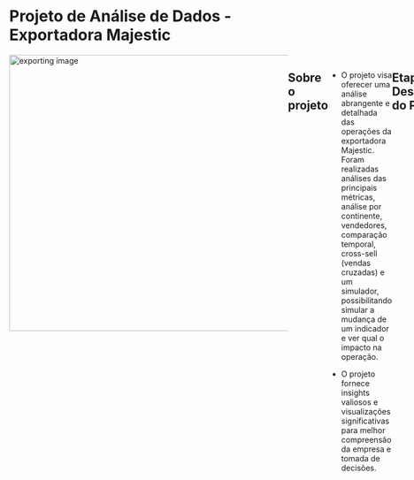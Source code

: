 # Projeto de Análise de Dados - Exportadora Majestic
<div style="display: flex; justify-content: space-between;"> <br>
<img width="1000" height="500" alt="exporting image" src="https://images.unsplash.com/photo-1578575437130-527eed3abbec?q=80&w=2070&auto=format&fit=crop&ixlib=rb-4.0.3&ixid=M3wxMjA3fDB8MHxwaG90by1wYWdlfHx8fGVufDB8fHx8fA%3D%3D" >

## Sobre o projeto
* O projeto visa oferecer uma análise abrangente e detalhada das operações da exportadora Majestic. Foram realizadas análises das principais métricas, análise por continente, vendedores, comparação temporal, cross-sell (vendas cruzadas) e um simulador, possibilitando simular a mudança de um indicador e ver qual o impacto na operação.

* O projeto fornece insights valiosos e visualizações significativas para melhor compreensão da empresa e tomada de decisões.
<br />

## Etapas de Desenvolvimento do Projeto
* Pesquisa e definição dos problemas do negócio;
* Mapeamento dos dados;
* Prototipação do projeto;
* Escolhas das ferramentas a serem utilizadas;
* ETL (Extração, transformação e carregamento);
* Desenvolvimento do relatório;
* Revisão;
* Homologação.

## Problemas de Negócio
Alguns dos problemas de negócio mais relevantes estão relacionados a desempenho de vendas e rentabilidade, como:

- Como estão as vendas globais e regionais?
- Como está a sazonalidade das vendas?
- Quais são as categorias mais impactantes no faturamento?
- Como o desempenho de vendas se compara a períodos anteriores?
- Qual é a margem de lucro geral da empresa?
- Quais produtos têm a maior e menor margem de lucro?

## Ferramentas Utilizadas
<div />
<img src="https://github.com/microsoft/PowerBI-Icons/blob/main/PNG/Power-BI.png" alt="Power BI" width="25" height="25" />
Microsoft Power BI
<br />
<img src="https://github.com/sempostma/office365-icons/blob/master/png/1024/excel.png" alt="Excel" width="25" height="25" />
Microsoft Excel
<br />
<img src="https://cdn-icons-png.flaticon.com/512/5968/5968705.png" alt="Figma" width="25" height=25" />
Figma

## Mapeamento dos Dados
Os dados foram extraídos de um banco de dados, tratados e carregados em um arquivo Excel, contendo os registros de venda e informações de região, vendedores, produtos e outras categorias.

<img width="800" height="400" alt="exporting image" src="https://github.com/glebysonsantos/Projeto-Power-BI/assets/120113023/aaa1ffed-86a9-4576-96e2-ff6ec09ccdae" >

## Prototipação do Projeto
Construção do layout das páginas do relatório visando a criação de um storytelling eficiente.

<img width="800" height="400" alt="exporting image" src="https://github.com/glebysonsantos/Projeto-Power-BI/assets/120113023/0b683ed2-b1fd-4607-be3f-cd76d4f717cc" >

## Extração, Transformação e Carga

#### Preparação dos dados e análise da qualidade das informações
* Após realizar limpeza, transformação e modelagem, realizo a checagem da qualidade dos dados e algums informações estatísticas.

<img width="800" height="400" alt="exporting image" src="https://github.com/glebysonsantos/Projeto-Power-BI/assets/120113023/f38bf6f6-eb84-4df6-91c5-d2c383f1014b" >

## Relatório Final

- [Clique aqui para visualizar o relatório final](https://app.powerbi.com/view?r=eyJrIjoiMjYyOGE5YjAtOTI0Ny00OGUzLTgyZDktMTU4OGEzNGI2YzlmIiwidCI6ImIxNTZhNTQxLWUyMzYtNGVkYi05MWJmLWZjYTI1YzcwMDRmOSJ9)

⏳ Inserir vídeo ⏳

## Visões e Insights

#### Análise Geral

Nesta primeira página do relatório, é possível visualizar as principais métricas sobre as operações de venda da exportadora. Além disso, temos visões de série temporal, faturamento por categoria, vendas por ano e uma análise geral por país.

Possuimos, também, uma visão mais detalhada do faturamento por categoria, observando a quantidade de produtos e outras métricas específicas.

⏳ Incluir Imagem ⏳

#### Análise Continental

Nesta visão, temos alguns indicadores como faturamento por continente, país top 1 de cada e margem de lucro.

⏳ Incluir imagem ⏳


#### Análise de Desempenho dos Vendedores

Na página "Vendedores", além de um ranking por total de vendas, temos uma visão detalhada do desempenho de vendas dos vendedores por gestor e outras métricas.

⏳ Incluir imagem ⏳

#### Análise Comparativa

Nesta tela, temos a comparação de desempenho de vendas entre o ano atual e o ano anterior (sendo possível selecionar com o segmentador), a variação da meta e do faturamento, além de outras métricas mais detalhadas.

⏳ Incluir imagem ⏳

#### Análise Temporal

Temos uma visão super detalhada de diversas métricas importantes ao logo do tempo, incluindo uma análise das filiais da exportadora.

⏳ Incluir imagem ⏳

#### Simulador 

Esta visão é uma das mais interessantes. Com esse pequeno simulador, é possível criar cenários hipotéticos para uma possível variação positiva da receita. Arrastando os slicers, você consegue notar os impactos que cada métrica tem sobre a margem de lucro.

⏳ Incluir imagem ⏳

#### Cross-Sell

Na seção Cross-Sell (venda cruzada), temos a visão das vendas das sub-categorias e os produtos que mais são vendidos juntos. 

⏳ Incluir imagem ⏳


## Conclusão

Esse projeto é importantíssimo e estratégico para os stakeholders que desejam ter uma visão geral e detalhada sobre as operações da sua empresa e poderem ter insights valiosos de possíveis implementações de melhorias de gestão e processos. Além disso, é possível implementar mais informações importantes, conforme demanda.







